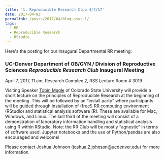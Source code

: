 ```yaml
---
title: '1. Reproducible Research Club 4/7/17'
date: 2017-04-03
permalink: /posts/2017/04/blog-post-1/
tags:
  - RR
  - Reproducible Research
  - RStudio
---
```


Here's the posting for our inaugural Departmental RR meeting:


### UC-Denver Department of OB/GYN / Division of Reproductive Sciences *Reproducible Research Club* Inaugural Meeting 

April 7, 2017,  11 am, Research Complex 2, RSS Lecture Room # 3019
 
Visiting Speaker [Tobin Magle](http://libguides.colostate.edu/prf.php?account_id=108354) of Colorado State University will provide a short lecture on the principles of Reproducible Research at the beginning of the meeting. This will be followed by an “install party” where participants will be guided through installation of (free!) RR computing environment (RStudio) and statistical analysis software (R). These are available for Mac, Windows, and Linux. The last third of the meeting will consist of a demonstration of laboratory information handling and statistical analysis using R within RStudio. Note: the RR Club will be mostly “agnostic” in terms of software used. Jupyter notebooks and the use of Python/pandas are also encouraged and welcome!
 
Please contact Joshua Johnson (joshua.2.johnson@ucdenver.edu) for more information.